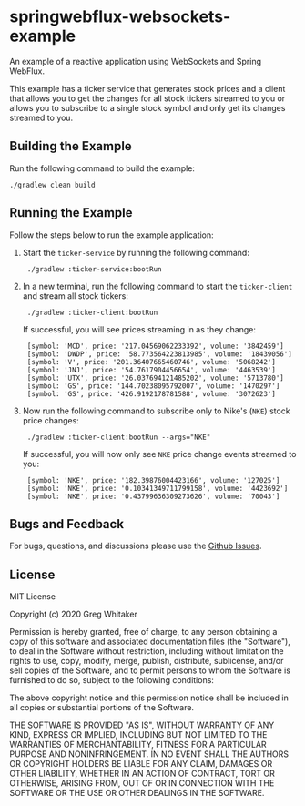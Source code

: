 # springwebflux-websockets-example
An example of a reactive application using WebSockets and Spring WebFlux.

This example has a ticker service that generates stock prices and a client that allows you to get the changes for all stock tickers
streamed to you or allows you to subscribe to a single stock symbol and only get its changes streamed to you.

## Building the Example
Run the following command to build the example:

    ./gradlew clean build

## Running the Example
Follow the steps below to run the example application:

1. Start the `ticker-service` by running the following command:

        ./gradlew :ticker-service:bootRun
        
2. In a new terminal, run the following command to start the `ticker-client` and stream all stock tickers:

        ./gradlew :ticker-client:bootRun
        
    If successful, you will see prices streaming in as they change:

        [symbol: 'MCD', price: '217.04569062233392', volume: '3842459']
        [symbol: 'DWDP', price: '58.773564223813985', volume: '18439056']
        [symbol: 'V', price: '201.36407665460746', volume: '5068242']
        [symbol: 'JNJ', price: '54.7617904456654', volume: '4463539']
        [symbol: 'UTX', price: '26.037694121485202', volume: '5713780']
        [symbol: 'GS', price: '144.70238095792007', volume: '1470297']
        [symbol: 'GS', price: '426.9192178781588', volume: '3072623']
        
3. Now run the following command to subscribe only to Nike's (`NKE`) stock price changes:

        ./gradlew :ticker-client:bootRun --args="NKE"

    If successful, you will now only see `NKE` price change events streamed to you:

        [symbol: 'NKE', price: '182.39876004423166', volume: '127025']
        [symbol: 'NKE', price: '0.10341349711799158', volume: '4423692']
        [symbol: 'NKE', price: '0.43799636309273626', volume: '70043']

## Bugs and Feedback
For bugs, questions, and discussions please use the [Github Issues](https://github.com/gregwhitaker/springwebflux-websockets-example/issues).

## License
MIT License

Copyright (c) 2020 Greg Whitaker

Permission is hereby granted, free of charge, to any person obtaining a copy
of this software and associated documentation files (the "Software"), to deal
in the Software without restriction, including without limitation the rights
to use, copy, modify, merge, publish, distribute, sublicense, and/or sell
copies of the Software, and to permit persons to whom the Software is
furnished to do so, subject to the following conditions:

The above copyright notice and this permission notice shall be included in all
copies or substantial portions of the Software.

THE SOFTWARE IS PROVIDED "AS IS", WITHOUT WARRANTY OF ANY KIND, EXPRESS OR
IMPLIED, INCLUDING BUT NOT LIMITED TO THE WARRANTIES OF MERCHANTABILITY,
FITNESS FOR A PARTICULAR PURPOSE AND NONINFRINGEMENT. IN NO EVENT SHALL THE
AUTHORS OR COPYRIGHT HOLDERS BE LIABLE FOR ANY CLAIM, DAMAGES OR OTHER
LIABILITY, WHETHER IN AN ACTION OF CONTRACT, TORT OR OTHERWISE, ARISING FROM,
OUT OF OR IN CONNECTION WITH THE SOFTWARE OR THE USE OR OTHER DEALINGS IN THE
SOFTWARE.